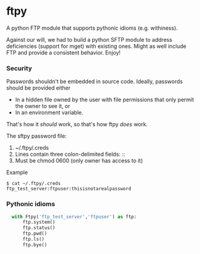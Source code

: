 # ftpy
A python FTP module that supports pythonic idioms (e.g. withiness).

Against our will, we had to build a python SFTP module to address deficiencies (support for mget) with existing ones. Might as well include FTP and provide a consistent behavior. Enjoy!

### Security

Passwords shouldn't be embedded in source code. Ideally, passwords should be provided either 
* In a hidden file owned by the user with file permissions that only permit the owner to see it, or
* In an environment variable.

That's how it *should* work, so that's how ftpy *does* work.

The sftpy password file:

1. ~/.ftpy/.creds
2. Lines contain three colon-delimited fields: <host>:<user>:<password>
3. Must be chmod 0600 (only owner has access to it)

Example

```
$ cat ~/.ftpy/.creds
ftp_test_server:ftpuser:thisisnotarealpassword
```

### Pythonic idioms

```python
  with Ftpy('ftp_test_server','ftpuser') as ftp:
      ftp.system()
      ftp.status()
      ftp.pwd()
      ftp.ls()
      ftp.bye()
````
